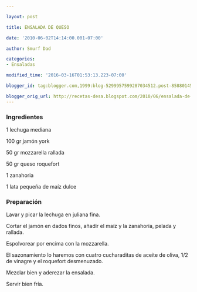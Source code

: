 ```yaml
---

layout: post

title: ENSALADA DE QUESO

date: '2010-06-02T14:14:00.001-07:00'

author: Smurf Dad

categories:
- Ensaladas

modified_time: '2016-03-16T01:53:13.223-07:00'

blogger_id: tag:blogger.com,1999:blog-5299957599287034512.post-8588014572740531778

blogger_orig_url: http://recetas-desa.blogspot.com/2010/06/ensalada-de-queso.html
---
```


<h3>Ingredientes</h3>

1 lechuga mediana

100 gr jamón york

50 gr mozzarella rallada

50 gr queso roquefort

1 zanahoria

1 lata pequeña de maíz dulce

<h3>Preparación</h3>

Lavar y picar la lechuga en juliana fina.

Cortar el jamón en dados finos, añadir el maíz y la zanahoria, pelada y rallada.

Espolvorear por encima con la mozzarella.

El sazonamiento lo haremos con cuatro cucharaditas de aceite de oliva, 1/2 de vinagre y el roquefort desmenuzado.

Mezclar bien y aderezar la ensalada.

Servir bien fría.